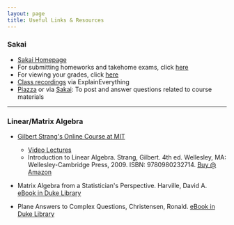 ```yaml
---
layout: page
title: Useful Links & Resources
---
```



### Sakai

* [Sakai Homepage](https://sakai.duke.edu/portal/site/sta721-f15)
* For submitting homeworks and takehome exams, click [here](https://sakai.duke.edu/portal/site/6637515f-40d6-43ac-9e00-e777547abfd9/page/38643d32-4fef-4d28-87d7-5df1bc1aef72)
* For viewing your grades, click [here](https://sakai.duke.edu/portal/site/6637515f-40d6-43ac-9e00-e777547abfd9/page/6463f1ac-b2d4-422d-aafa-26c98bd72f51)
* [Class recordings](https://sakai.duke.edu/portal/site/6637515f-40d6-43ac-9e00-e777547abfd9/page/dded1336-4c68-445d-bb52-3c162d638b43) via ExplainEverything
* [Piazza](https://sakai.duke.edu/portal/site/6637515f-40d6-43ac-9e00-e777547abfd9/page/6463f1ac-b2d4-422d-aafa-26c98bd72f51)
     or via [Sakai](sakai.duke.edu/portal/site/6637515f-40d6-43ac-9e00-e777547abfd9/page/809b0b33-9e76-4636-ac17-d8260440de83): To post and answer questions related to course materials

* * *

### Linear/Matrix Algebra

* [Gilbert Strang's Online Course at MIT](http://ocw.mit.edu/courses/mathematics/18-06-linear-algebra-spring-2010/index.htm)
  * [Video Lectures](http://ocw.mit.edu/courses/mathematics/18-06-linear-algebra-spring-2010/video-lectures/)
  * Introduction to Linear Algebra. Strang, Gilbert. 4th ed. Wellesley, MA: Wellesley-Cambridge Press, 2009. ISBN: 9780980232714. [Buy @ Amazon](http://www.amazon.com/exec/obidos/ASIN/0980232716/ref=nosim/mitopencourse-20)

* Matrix Algebra from a Statistician's Perspective. Harville, David A. [eBook in Duke Library](http://getitatduke.library.duke.edu/?sid=sersol&SS_jc=TC0000199325&title=Matrix%20Algebra%20from%20a%20Statistician%27s%20Perspective)

* Plane Answers to Complex Questions,  Christensen, Ronald.  [eBook in Duke Library](http://getitatduke.library.duke.edu/?sid=sersol&SS_jc=TC0000508493&title=Plane%20Answers%20to%20Complex%20Questions%3A%20The%20Theory%20of%20Linear%20Models)

